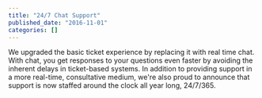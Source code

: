 ```yaml
---
title: "24/7 Chat Support"
published_date: "2016-11-01"
categories: []
---
```

We upgraded the basic ticket experience by replacing it with real time chat. With chat, you get responses to your questions even faster by avoiding the inherent delays in ticket-based systems. In addition to providing support in a more real-time, consultative medium, we're also proud to announce that support is now staffed around the clock all year long, 24/7/365.
